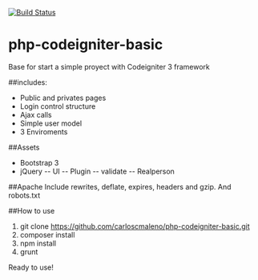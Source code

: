 [![Build Status](https://travis-ci.org/carloscmaleno/php-codeigniter-basic.svg?branch=master)](https://travis-ci.org/carloscmaleno/php-codeigniter-basic)

# php-codeigniter-basic
Base for start a simple proyect with Codeigniter 3 framework

##includes:
- Public and privates pages
- Login control structure
- Ajax calls
- Simple user model
- 3 Enviroments

##Assets
- Bootstrap 3
- jQuery
  -- UI
  -- Plugin
  -- validate
  -- Realperson
  
##Apache
Include rewrites, deflate, expires, headers and gzip.
And robots.txt

##How to use
1. git clone https://github.com/carloscmaleno/php-codeigniter-basic.git
2. composer install
3. npm install
4. grunt

Ready to use!